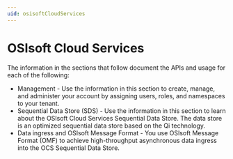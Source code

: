 ```yaml
---
uid: osisoftCloudServices
---
```


OSIsoft Cloud Services
======================

The information in the sections that follow document the APIs and usage for each of the following:

* Management - Use the information in this section to create, manage, and administer your account by assigning users, roles, 
  and namespaces to your tenant.
* Sequential Data Store (SDS) - Use the information in this section to learn about the OSIsoft Cloud Services Sequential Data 
  Store. The data store is an optimized sequential data store based on the Qi technology.
* Data ingress and OSIsoft Message Format - You use OSIsoft Message Format (OMF) to achieve high-throughput asynchronous 
  data ingress into the OCS Sequential Data Store. 
